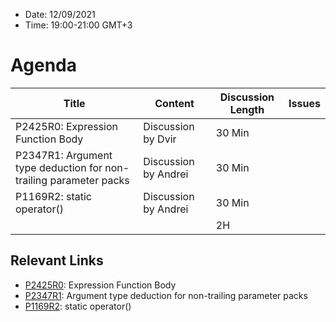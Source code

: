* Date: 12/09/2021
* Time: 19:00-21:00 GMT+3

# Agenda

| Title | Content | Discussion Length | Issues       |
|----------|-------------|-------------|----------------|
| P2425R0: Expression Function Body | Discussion by Dvir | 30 Min |   |
| P2347R1: Argument type deduction for non-trailing parameter packs | Discussion by Andrei | 30 Min |   |
| P1169R2: static operator()            | Discussion by Andrei | 30 Min |   |
|                             |             | 2H         |   |

## Relevant Links
* [P2425R0](https://wg21.link/p2425): Expression Function Body
* [P2347R1](https://wg21.link/P2347): Argument type deduction for non-trailing parameter packs
* [P1169R2](https://wg21.link/P1169): static operator()
